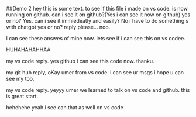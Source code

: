 ##Demo 2
hey this is some text. to see if this file i made on vs code. is now running on github. can i see it on github?(Yes i can see it now on github) yes or no? Yes. can i see it immiedeatly and easily? No i have to do something s with chatgpt yes or no? reply please... noo.

I can see these answes of mine now.
lets see if i can see this on vs codee.

HUHAHAHAHHAA

my vs code reply. yes
github i can see this code now. thanku.

my git hub reply, oKay umer from vs code. i can see ur msgs i hope u can see my too.

my vs code reply. yeyyy umer we learned to talk on vs code and github. this is great start.

hehehehe yeah i see can that as well on vs code
